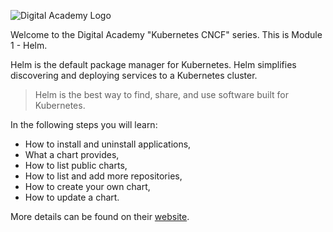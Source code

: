 ![Digital Academy Logo](/sylus/courses/kubernetes-cncf/module-1/assets/digital-academy-logo.png)

Welcome to the Digital Academy "Kubernetes CNCF" series. This is Module 1 - Helm.

Helm is the default package manager for Kubernetes. Helm simplifies discovering and deploying services to a Kubernetes cluster.

> Helm is the best way to find, share, and use software built for Kubernetes.

In the following steps you will learn:

- How to install and uninstall applications,
- What a chart provides,
- How to list public charts,
- How to list and add more repositories,
- How to create your own chart,
- How to update a chart.

More details can be found on their [website](http://www.helm.sh/).